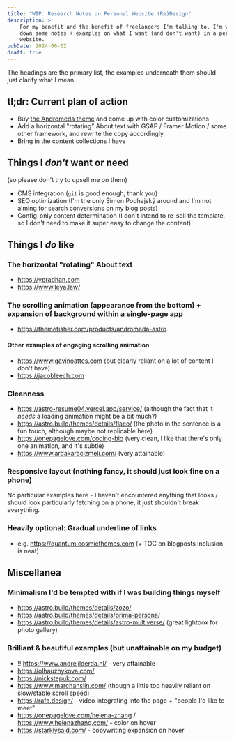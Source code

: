 ```yaml
---
title: "WIP: Research Notes on Personal Website (Re)Design"
description: >
    For my benefit and the benefit of freelancers I'm talking to, I'm writing
    down some notes + examples on what I want (and don't want) in a personal 
    website. 
pubDate: 2024-06-02
draft: true
---
```


The headings are the primary list, the examples underneath them should just clarify what I mean.

## tl;dr: Current plan of action

- Buy [the Andromeda theme](https://themefisher.com/products/andromeda-astro) and come up with color customizations
- Add a horizontal "rotating" About text with GSAP / Framer Motion / some other framework, and rewrite the copy accordingly
- Bring in the content collections I have

## Things I _don't_ want or need

(so please don't try to upsell me on them)

- CMS integration (`git` is good enough, thank you)
- SEO optimization (I'm the only Šimon Podhajský around and I'm not aiming for search conversions on my blog posts)
- Config-only content determination (I don't intend to re-sell the template, so I don't need to make it super easy to change the content)

## Things I _do_ like

### The horizontal "rotating" About text

- https://ypradhan.com
- https://www.leya.law/

### The scrolling animation (appearance from the bottom) + expansion of background within a single-page app

- https://themefisher.com/products/andromeda-astro  

#### Other examples of engaging scrolling animation

- https://www.gavinoattes.com (but clearly reliant on a lot of content I don't have)
- https://jacobleech.com

### Cleanness

- https://astro-resume04.vercel.app/service/ (although the fact that it _needs_ a loading animation might be a bit much?)
- https://astro.build/themes/details/flaco/ (the photo in the sentence is a fun touch, although maybe not replicable here)
- https://onepagelove.com/coding-bio (very clean, I like that there's only one animation, and it's subtle)
- https://www.ardakaracizmeli.com/ (very attainable)

### Responsive layout (nothing fancy, it should just look fine on a phone)

No particular examples here - I haven't encountered anything that looks / should look particularly fetching on a phone, it just shouldn't break everything.

### Heavily optional: Gradual underline of links 

- e.g. https://quantum.cosmicthemes.com (+ TOC on blogposts inclusion is neat)


## Miscellanea

### Minimalism I'd be tempted with if I was building things myself

- https://astro.build/themes/details/zozo/
- https://astro.build/themes/details/prima-persona/
- https://astro.build/themes/details/astro-multiverse/ (great lightbox for photo gallery)

### Brilliant & beautiful examples (but unattainable on my budget)

- !! https://www.andrejilderda.nl/ - very attainable
-  https://olhauzhykova.com/
-  https://nickstepuk.com/
-  https://www.marchanslin.com/ (though a little too heavily reliant on slow/stable scroll speed)
-  https://rafa.design/ - video integrating into the page + "people I'd like to meet"
-  https://onepagelove.com/helena-zhang / https://www.helenazhang.com/ - color on hover
-  https://starklysaid.com/ - copywriting expansion on hover
